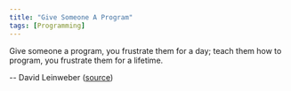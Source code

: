 ```yaml
---
title: "Give Someone A Program"
tags: [Programming]
---
```


Give someone a program, you frustrate them for a day; teach them how to program,
you frustrate them for a lifetime.

-- David Leinweber ([source][source])

[source]: https://twitter.com/CodeWisdom/status/215070705195302912
